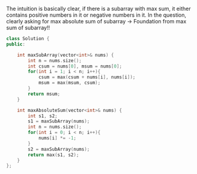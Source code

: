 The intuition is basically clear, if there is a subarray with max sum, it either contains positive numbers in it or negative numbers in it. 
In the question, clearly asking for max absolute sum of subarray -> Foundation from max sum of subarray!!

```c++
class Solution {
public:

    int maxSubArray(vector<int>& nums) {
        int n = nums.size();
        int csum = nums[0], msum = nums[0];
        for(int i = 1; i < n; i++){
            csum = max(csum + nums[i], nums[i]);
            msum = max(msum, csum);
        }
        return msum;
    }

    int maxAbsoluteSum(vector<int>& nums) {
        int s1, s2;
        s1 = maxSubArray(nums);
        int n = nums.size();
        for(int i = 0; i < n; i++){
            nums[i] *= -1;
        }
        s2 = maxSubArray(nums);
        return max(s1, s2);
    }
};
```
